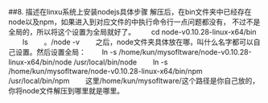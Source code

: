 ##8. 描述在linxu系统上安装nodejs具体步骤
  解压后，在bin文件夹中已经存在node以及npm，如果进入到对应文件的中执行命令行一点问题都没有，
  不过不是全局的，所以将这个设置为全局就好了。
　　cd node-v0.10.28-linux-x64/bin
　　ls
　　。/node -v
　　之后，node文件夹具体放在哪，叫什么名字都可以自己设置。然后设置全局：
　　ln -s /home/kun/mysofltware/node-v0.10.28-linux-x64/bin/node /usr/local/bin/node
　　ln -s /home/kun/mysofltware/node-v0.10.28-linux-x64/bin/npm /usr/local/bin/npm
　　这里/home/kun/mysofltware/这个路径是你自己放的，你将node文件解压到哪里就是哪里。
